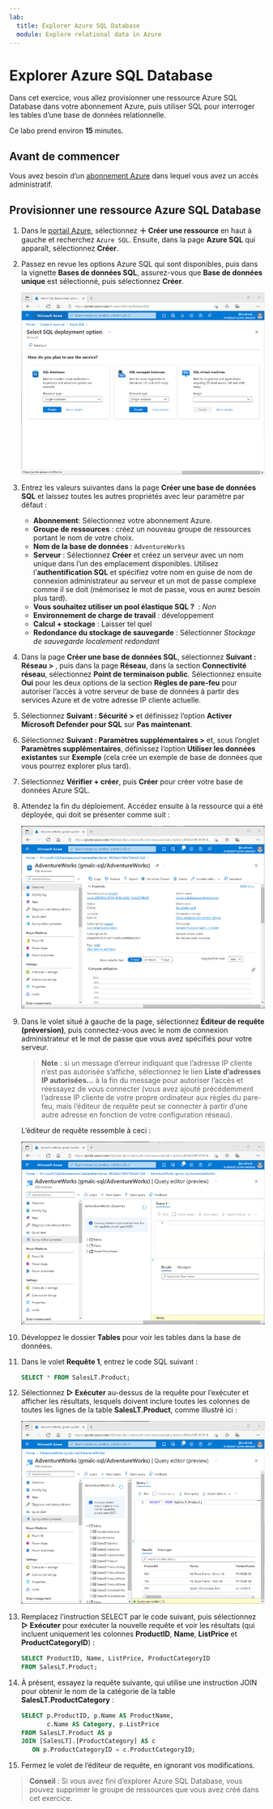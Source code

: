```yaml
---
lab:
  title: Explorer Azure SQL Database
  module: Explore relational data in Azure
---
```


# Explorer Azure SQL Database

Dans cet exercice, vous allez provisionner une ressource Azure SQL Database dans votre abonnement Azure, puis utiliser SQL pour interroger les tables d’une base de données relationnelle.

Ce labo prend environ **15** minutes.

## Avant de commencer

Vous avez besoin d’un [abonnement Azure](https://azure.microsoft.com/free) dans lequel vous avez un accès administratif.

## Provisionner une ressource Azure SQL Database

1. Dans le [portail Azure](https://portal.azure.com?azure-portal=true), sélectionnez **&#65291; Créer une ressource** en haut à gauche et recherchez `Azure SQL`. Ensuite, dans la page **Azure SQL** qui apparaît, sélectionnez **Créer**.

1. Passez en revue les options Azure SQL qui sont disponibles, puis dans la vignette **Bases de données SQL**, assurez-vous que **Base de données unique** est sélectionné, puis sélectionnez **Créer**.

    ![Capture d’écran du portail Azure, montrant la page Azure SQL.](images//azure-sql-portal.png)

1. Entrez les valeurs suivantes dans la page **Créer une base de données SQL** et laissez toutes les autres propriétés avec leur paramètre par défaut :
    - **Abonnement**: Sélectionnez votre abonnement Azure.
    - **Groupe de ressources** : créez un nouveau groupe de ressources portant le nom de votre choix.
    - **Nom de la base de données** : `AdventureWorks`
    - **Serveur** : Sélectionnez **Créer** et créez un serveur avec un nom unique dans l’un des emplacement disponibles. Utilisez l’**authentification SQL** et spécifiez votre nom en guise de nom de connexion administrateur au serveur et un mot de passe complexe comme il se doit (mémorisez le mot de passe, vous en aurez besoin plus tard).
    - **Vous souhaitez utiliser un pool élastique SQL ?**  : *Non*
    - **Environnement de charge de travail** : développement
    - **Calcul + stockage** : Laisser tel quel
    - **Redondance du stockage de sauvegarde** : Sélectionner *Stockage de sauvegarde localement redondant*

1. Dans la page **Créer une base de données SQL**, sélectionnez **Suivant : Réseau >** , puis dans la page **Réseau**, dans la section **Connectivité réseau**, sélectionnez **Point de terminaison public**. Sélectionnez ensuite **Oui** pour les deux options de la section **Règles de pare-feu** pour autoriser l’accès à votre serveur de base de données à partir des services Azure et de votre adresse IP cliente actuelle.

1. Sélectionnez **Suivant : Sécurité >** et définissez l’option **Activer Microsoft Defender pour SQL** sur **Pas maintenant**.

1. Sélectionnez **Suivant : Paramètres supplémentaires >** et, sous l’onglet **Paramètres supplémentaires**, définissez l’option **Utiliser les données existantes** sur **Exemple** (cela crée un exemple de base de données que vous pourrez explorer plus tard).

1. Sélectionnez **Vérifier + créer**, puis **Créer** pour créer votre base de données Azure SQL.

1. Attendez la fin du déploiement. Accédez ensuite à la ressource qui a été déployée, qui doit se présenter comme suit :

    ![Capture d’écran du portail Azure, montrant la page SQL Database.](images//sql-database-portal.png)

1. Dans le volet situé à gauche de la page, sélectionnez **Éditeur de requête (préversion)**, puis connectez-vous avec le nom de connexion administrateur et le mot de passe que vous avez spécifiés pour votre serveur.
    
    >**Note** : si un message d’erreur indiquant que l’adresse IP cliente n’est pas autorisée s’affiche, sélectionnez le lien **Liste d’adresses IP autorisées…** à la fin du message pour autoriser l’accès et réessayez de vous connecter (vous avez ajouté précédemment l’adresse IP cliente de votre propre ordinateur aux règles du pare-feu, mais l’éditeur de requête peut se connecter à partir d’une autre adresse en fonction de votre configuration réseau).
    
    L’éditeur de requête ressemble à ceci :
    
    ![Capture d’écran du portail Azure, montrant l’éditeur de requête.](images//query-editor.png)

1. Développez le dossier **Tables** pour voir les tables dans la base de données.

1. Dans le volet **Requête 1**, entrez le code SQL suivant :

    ```sql
   SELECT * FROM SalesLT.Product;
    ```

1. Sélectionnez **&#9655; Exécuter** au-dessus de la requête pour l’exécuter et afficher les résultats, lesquels doivent inclure toutes les colonnes de toutes les lignes de la table **SalesLT.Product**, comme illustré ici :

    ![Capture d’écran du portail Azure, montrant l’éditeur de requête avec les résultats de la requête.](images//sql-query-results.png)

1. Remplacez l’instruction SELECT par le code suivant, puis sélectionnez **&#9655; Exécuter** pour exécuter la nouvelle requête et voir les résultats (qui incluent uniquement les colonnes **ProductID**, **Name**, **ListPrice** et **ProductCategoryID**) :

    ```sql
   SELECT ProductID, Name, ListPrice, ProductCategoryID
   FROM SalesLT.Product;
    ```

1. À présent, essayez la requête suivante, qui utilise une instruction JOIN pour obtenir le nom de la catégorie de la table **SalesLT.ProductCategory** :

    ```sql
   SELECT p.ProductID, p.Name AS ProductName,
           c.Name AS Category, p.ListPrice
   FROM SalesLT.Product AS p
   JOIN [SalesLT].[ProductCategory] AS c
       ON p.ProductCategoryID = c.ProductCategoryID;
    ```

1. Fermez le volet de l’éditeur de requête, en ignorant vos modifications.

> **Conseil** : Si vous avez fini d’explorer Azure SQL Database, vous pouvez supprimer le groupe de ressources que vous avez créé dans cet exercice.
